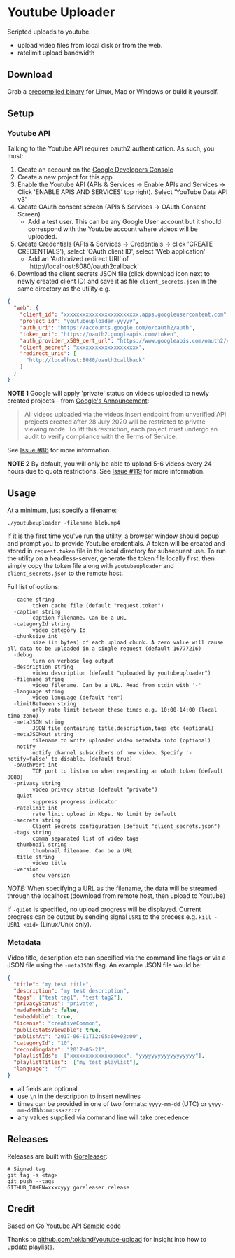 # Youtube Uploader

Scripted uploads to youtube.

- upload video files from local disk or from the web.
- ratelimit upload bandwidth

## Download

Grab a [precompiled binary](https://github.com/porjo/youtubeuploader/releases) for Linux, Mac or Windows or build it yourself.

## Setup

### Youtube API

Talking to the Youtube API requires oauth2 authentication. As such, you must:

1. Create an account on the [Google Developers Console](https://console.developers.google.com)
1. Create a new project for this app
1. Enable the Youtube API (APIs & Services -> Enable APIs and Services -> Click 'ENABLE APIS AND SERVICES' top right). Select 'YouTube Data API v3'
1. Create OAuth consent screen (APIs & Services -> OAuth Consent Screen)
   - Add a test user. This can be any Google User account but it should correspond with the Youtube account where videos will be uploaded.
1. Create Credentials (APIs & Services -> Credentials -> click 'CREATE CREDENTIALS'), select 'OAuth client ID', select 'Web application'
   - Add an 'Authorized redirect URI' of 'http://localhost:8080/oauth2callback'
1. Download the client secrets JSON file (click download icon next to newly created client ID) and save it as file `client_secrets.json` in the same directory as the utility e.g.

```json
{
  "web": {
    "client_id": "xxxxxxxxxxxxxxxxxxxxxxxx.apps.googleusercontent.com",
    "project_id": "youtubeuploader-yyyyy",
    "auth_uri": "https://accounts.google.com/o/oauth2/auth",
    "token_uri": "https://oauth2.googleapis.com/token",
    "auth_provider_x509_cert_url": "https://www.googleapis.com/oauth2/v1/certs",
    "client_secret": "xxxxxxxxxxxxxxxxxxxx",
    "redirect_uris": [
      "http://localhost:8080/oauth2callback"
    ]
  }
}
```

**NOTE 1** Google will apply 'private' status on videos uploaded to newly created projects - from [Google's Announcement](https://developers.google.com/youtube/v3/revision_history#july-28,-2020):

> All videos uploaded via the videos.insert endpoint from unverified API projects created after 28 July 2020 will be restricted to private viewing mode. To lift this restriction, each project must undergo an audit to verify compliance with the Terms of Service.

See [Issue #86](https://github.com/porjo/youtubeuploader/issues/86) for more information.

**NOTE 2** By default, you will only be able to upload 5-6 videos every 24 hours due to quota restrictions. See [Issue #119](https://github.com/porjo/youtubeuploader/issues/119) for more information.

## Usage

At a minimum, just specify a filename:

```
./youtubeuploader -filename blob.mp4
```

If it is the first time you've run the utility, a browser window should popup and prompt you to provide Youtube credentials. A token will be created and stored in `request.token` file in the local directory for subsequent use. To run the utility on a headless-server, generate the token file locally first, then simply copy the token file along with `youtubeuploader` and `client_secrets.json` to the remote host.

Full list of options:
```
  -cache string
    	token cache file (default "request.token")
  -caption string
    	caption filename. Can be a URL
  -categoryId string
    	video category Id
  -chunksize int
    	size (in bytes) of each upload chunk. A zero value will cause all data to be uploaded in a single request (default 16777216)
  -debug
    	turn on verbose log output
  -description string
    	video description (default "uploaded by youtubeuploader")
  -filename string
    	video filename. Can be a URL. Read from stdin with '-'
  -language string
    	video language (default "en")
  -limitBetween string
    	only rate limit between these times e.g. 10:00-14:00 (local time zone)
  -metaJSON string
    	JSON file containing title,description,tags etc (optional)
  -metaJSONout string
    	filename to write uploaded video metadata into (optional)
  -notify
    	notify channel subscribers of new video. Specify '-notify=false' to disable. (default true)
  -oAuthPort int
    	TCP port to listen on when requesting an oAuth token (default 8080)
  -privacy string
    	video privacy status (default "private")
  -quiet
    	suppress progress indicator
  -ratelimit int
    	rate limit upload in Kbps. No limit by default
  -secrets string
    	Client Secrets configuration (default "client_secrets.json")
  -tags string
    	comma separated list of video tags
  -thumbnail string
    	thumbnail filename. Can be a URL
  -title string
    	video title
  -version
    	show version
```
*NOTE:* When specifying a URL as the filename, the data will be streamed through the localhost (download from remote host, then upload to Youtube)

If `-quiet` is specified, no upload progress will be displayed. Current progress can be output by sending signal `USR1` to the process e.g. `kill -USR1 <pid>` (Linux/Unix only).

### Metadata

Video title, description etc can specified via the command line flags or via a JSON file using the `-metaJSON` flag. An example JSON file would be:

```json
{
  "title": "my test title",
  "description": "my test description",
  "tags": ["test tag1", "test tag2"],
  "privacyStatus": "private",
  "madeForKids": false,
  "embeddable": true,
  "license": "creativeCommon",
  "publicStatsViewable": true,
  "publishAt": "2017-06-01T12:05:00+02:00",
  "categoryId": "10",
  "recordingdate": "2017-05-21",
  "playlistIds":  ["xxxxxxxxxxxxxxxxxx", "yyyyyyyyyyyyyyyyyy"],
  "playlistTitles":  ["my test playlist"],
  "language":  "fr"
}
```
- all fields are optional
- use `\n` in the description to insert newlines
- times can be provided in one of two formats: `yyyy-mm-dd` (UTC) or `yyyy-mm-ddThh:mm:ss+zz:zz`
- any values supplied via command line will take precedence

## Releases

Releases are built with [Goreleaser](https://github.com/goreleaser/goreleaser):
```
# Signed tag
git tag -s <tag>
git push --tags
GITHUB_TOKEN=xxxxyyy goreleaser release
```

## Credit

Based on [Go Youtube API Sample code](https://github.com/youtube/api-samples/tree/master/go)

Thanks to [github.com/tokland/youtube-upload](https://github.com/tokland/youtube-upload) for insight into how to update playlists.
